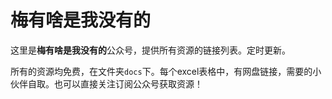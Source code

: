 # 梅有啥是我没有的

这里是**梅有啥是我没有的**公众号，提供所有资源的链接列表。定时更新。

所有的资源均免费，在文件夹`docs`下。每个excel表格中，有网盘链接，需要的小伙伴自取。也可以直接关注订阅公众号获取资源！
